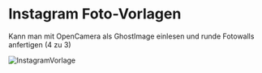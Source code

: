 # Instagram Foto-Vorlagen

Kann man mit OpenCamera als GhostImage einlesen und runde Fotowalls anfertigen (4 zu 3)

![InstagramVorlage](https://raw.githubusercontent.com/krei-se/Instagram/InstaCameraVorlage4zu3.png)

